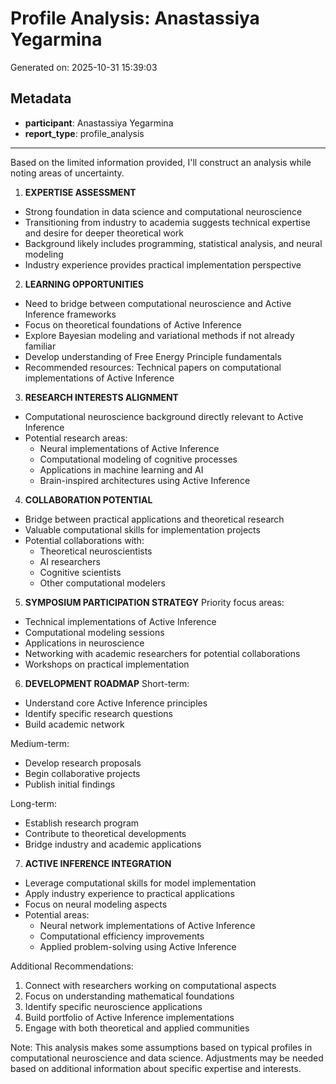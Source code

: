 # Profile Analysis: Anastassiya Yegarmina

Generated on: 2025-10-31 15:39:03

## Metadata

- **participant**: Anastassiya Yegarmina
- **report_type**: profile_analysis

---

Based on the limited information provided, I'll construct an analysis while noting areas of uncertainty.

1. **EXPERTISE ASSESSMENT**
- Strong foundation in data science and computational neuroscience
- Transitioning from industry to academia suggests technical expertise and desire for deeper theoretical work
- Background likely includes programming, statistical analysis, and neural modeling
- Industry experience provides practical implementation perspective

2. **LEARNING OPPORTUNITIES**
- Need to bridge between computational neuroscience and Active Inference frameworks
- Focus on theoretical foundations of Active Inference
- Explore Bayesian modeling and variational methods if not already familiar
- Develop understanding of Free Energy Principle fundamentals
- Recommended resources: Technical papers on computational implementations of Active Inference

3. **RESEARCH INTERESTS ALIGNMENT**
- Computational neuroscience background directly relevant to Active Inference
- Potential research areas:
  * Neural implementations of Active Inference
  * Computational modeling of cognitive processes
  * Applications in machine learning and AI
  * Brain-inspired architectures using Active Inference

4. **COLLABORATION POTENTIAL**
- Bridge between practical applications and theoretical research
- Valuable computational skills for implementation projects
- Potential collaborations with:
  * Theoretical neuroscientists
  * AI researchers
  * Cognitive scientists
  * Other computational modelers

5. **SYMPOSIUM PARTICIPATION STRATEGY**
Priority focus areas:
- Technical implementations of Active Inference
- Computational modeling sessions
- Applications in neuroscience
- Networking with academic researchers for potential collaborations
- Workshops on practical implementation

6. **DEVELOPMENT ROADMAP**
Short-term:
- Understand core Active Inference principles
- Identify specific research questions
- Build academic network

Medium-term:
- Develop research proposals
- Begin collaborative projects
- Publish initial findings

Long-term:
- Establish research program
- Contribute to theoretical developments
- Bridge industry and academic applications

7. **ACTIVE INFERENCE INTEGRATION**
- Leverage computational skills for model implementation
- Apply industry experience to practical applications
- Focus on neural modeling aspects
- Potential areas:
  * Neural network implementations of Active Inference
  * Computational efficiency improvements
  * Applied problem-solving using Active Inference

Additional Recommendations:
1. Connect with researchers working on computational aspects
2. Focus on understanding mathematical foundations
3. Identify specific neuroscience applications
4. Build portfolio of Active Inference implementations
5. Engage with both theoretical and applied communities

Note: This analysis makes some assumptions based on typical profiles in computational neuroscience and data science. Adjustments may be needed based on additional information about specific expertise and interests.